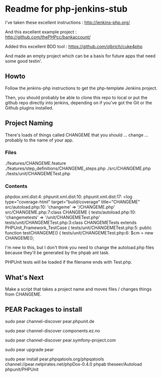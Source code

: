# Readme for php-jenkins-stub

I've taken these excellent instructions : http://jenkins-php.org/

And this excellent example project : http://github.com/thePHPcc/bankaccount/

Added this excellent BDD tool : https://github.com/olbrich/cuke4php

And made an empty project which can be a basis for future 
apps that need some good testin'.

## Howto

Follow the jenkins-php instructions to get the php-template 
Jenkins project.

Then, you should probably be able to clone this repo to local or
put the github repo directly into jenkins, depending on if you've 
got the Git or the Github plugins installed.

## Project Naming

There's loads of things called CHANGEME that you should ... change ...
probably to the name of your app.

### Files

./features/CHANGEME.feature
./features/step_definitions/CHANGEME_steps.php
./src/CHANGEME.php
./tests/unit/CHANGEMETest.php

### Contents

phpdox.xml.dist:4: <project name="CHANGEME" source="src" workdir="build/phpdox">
phpunit.xml.dist:10:    <testsuite name="CHANGEME">
phpunit.xml.dist:17:    <log type="coverage-html" target="build/coverage" title="CHANGEME"
src/autoload.php:10:                'changeme' => '/CHANGEME.php'
src/CHANGEME.php:7:class CHANGEME {
tests/autoload.php:10:                'changemetests' => '/unit/CHANGEMETest.php'
tests/unit/CHANGEMETest.php:3:class CHANGEMETests extends PHPUnit_Framework_TestCase {
tests/unit/CHANGEMETest.php:5:	public function testCHANGEME() {
tests/unit/CHANGEMETest.php:6:		$cm = new CHANGEME();

I'm new to this, but I don't think you need to change the autoload.php
files because they'll be generated by the phpab ant task.

PHPUnit tests will be loaded if the filename ends with Test.php.

## What's Next

Make a script that takes a project name and moves files / changes
things from CHANGEME.

## PEAR Packages to install

sudo pear channel-discover pear.phpunit.de

sudo pear channel-discover components.ez.no

sudo pear channel-discover pear.symfony-project.com

sudo pear upgrade pear

sudo pear install pear.phpqatools.org/phpqatools channel://pear.netpirates.net/phpDox-0.4.0 phpab theseer/Autoload phpunit/PHPUnit


